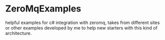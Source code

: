 # ZeroMqExamples
helpful examples for c# integration with zeromq, takes from different sites or other examples developed by me to help new starters with this kind of architecture.
